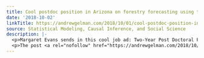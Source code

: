 ```yaml
---
title: Cool postdoc position in Arizona on forestry forecasting using tree ring models!
date: '2018-10-02'
linkTitle: https://andrewgelman.com/2018/10/01/cool-postdoc-position-in-arizona-on-forestry-forecasting-using-tree-ring-models/
source: Statistical Modeling, Causal Inference, and Social Science
description: |-
  <p>Margaret Evans sends in this cool job ad: Two-Year Post Doctoral Fellowship in Forest Ecological Forecasting, Data Assimilation A post-doctoral fellowship is available in the Laboratory of Tree-Ring Research (University of Arizona) to work on an NSF Macrosystems Biology-funded project assimilating together tree-ring and forest inventory data to analyze patterns and drivers of forest productivity [&#8230;]</p>
  <p>The post <a rel="nofollow" href="https://andrewgelman.com/2018/10/01/cool-postdoc
---
```

